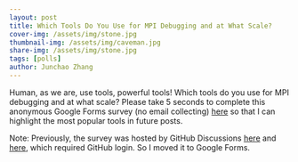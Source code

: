 ```yaml
---
layout: post
title: Which Tools Do You Use for MPI Debugging and at What Scale?
cover-img: /assets/img/stone.jpg
thumbnail-img: /assets/img/caveman.jpg
share-img: /assets/img/stone.jpg
tags: [polls]
author: Junchao Zhang
---
```


Human, as we are, use tools, powerful tools!  Which tools do you use for MPI debugging and at what scale?
Please take 5 seconds to complete this anonymous Google Forms survey (no email collecting) [here](https://forms.gle/Po8CEhAR3mpZmxrc7) so that I can highlight the most popular tools in future posts.

Note: Previously, the survey was hosted by GitHub Discussions [here](https://github.com/mpi-debug/mpi-debug.github.io/discussions/4) and [here](https://github.com/mpi-debug/mpi-debug.github.io/discussions/5), which required GitHub login. So I moved it to Google Forms.
